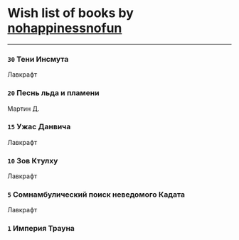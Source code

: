 # Wish list of books by [nohappinessnofun](http://vk.com/id380085691)
---

### `30` Тени Инсмута
Лавкрафт

### `20` Песнь льда и пламени
Мартин Д.

### `15` Ужас Данвича
Лавкрафт

### `10` Зов Ктулху
Лавкрафт

### `5` Сомнамбулический поиск неведомого Кадата
Лавкрафт

### `1` Империя Трауна

